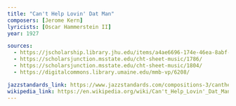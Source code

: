 ```yaml
---
title: "Can't Help Lovin' Dat Man"
composers: [Jerome Kern]
lyricists: [Oscar Hammerstein II]
year: 1927

sources:
  - https://jscholarship.library.jhu.edu/items/a4ae6696-174e-46ea-8abf-cb153ade7469
  - https://scholarsjunction.msstate.edu/cht-sheet-music/1786/
  - https://scholarsjunction.msstate.edu/cht-sheet-music/1804/
  - https://digitalcommons.library.umaine.edu/mmb-vp/6208/

jazzstandards_link: https://www.jazzstandards.com/compositions-3/canthelplovindatman.htm
wikipedia_link: https://en.wikipedia.org/wiki/Can't_Help_Lovin'_Dat_Man
---
```


